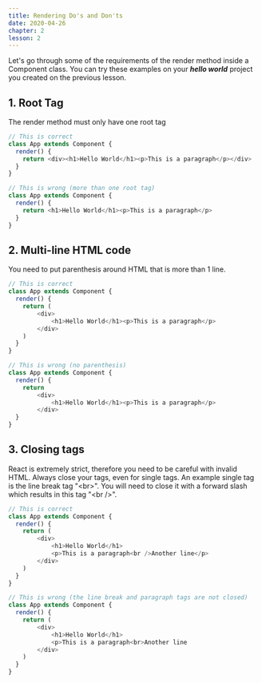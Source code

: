 ```yaml
---
title: Rendering Do's and Don'ts
date: 2020-04-26
chapter: 2
lesson: 2
---
```


Let's go through some of the requirements of the render method inside a Component class. You can try these examples on your ***hello world*** project you created on the previous lesson.

## 1. Root Tag

The render method must only have one root tag

```javascript
// This is correct
class App extends Component {
  render() {
    return <div><h1>Hello World</h1><p>This is a paragraph</p></div>
  }
}
```

```javascript
// This is wrong (more than one root tag)
class App extends Component {
  render() {
    return <h1>Hello World</h1><p>This is a paragraph</p>
  }
}
```

## 2. Multi-line HTML code

You need to put parenthesis around HTML that is more than 1 line.

```javascript
// This is correct
class App extends Component {
  render() {
    return (
    	<div>
    		<h1>Hello World</h1><p>This is a paragraph</p>
        </div>
    )
  }
}
```

```javascript
// This is wrong (no parenthesis)
class App extends Component {
  render() {
    return
    	<div>
    		<h1>Hello World</h1><p>This is a paragraph</p>
        </div>
  }
}
```

## 3. Closing tags

React is extremely strict, therefore you need to be careful with invalid HTML. Always close your tags, even for single tags. An example single tag is the line break tag "\<br>". You will need to close it with a forward slash which results in this tag "\<br />".

```javascript
// This is correct
class App extends Component {
  render() {
    return (
    	<div>
    		<h1>Hello World</h1>
    		<p>This is a paragraph<br />Another line</p>
        </div>
    )
  }
}
```

```javascript
// This is wrong (the line break and paragraph tags are not closed)
class App extends Component {
  render() {
    return (
    	<div>
    		<h1>Hello World</h1>
    		<p>This is a paragraph<br>Another line
        </div>
    )
  }
}
```

